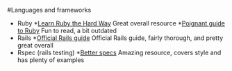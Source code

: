 #Languages and frameworks
* Ruby
  *[Learn Ruby the Hard Way](https://learnrubythehardway.org/book/) Great overall resource
  *[Poignant guide to Ruby](https://poignant.guide/book/chapter-3.html) Fun to read, a bit outdated
* Rails
  *[Official Rails guide](https://guides.rubyonrails.org/getting_started.html) Official Rails guide, fairly thorough, and pretty great overall
* Rspec (rails testing)
  *[Better specs](http://www.betterspecs.org/#integration) Amazing resource, covers style and has plenty of examples
